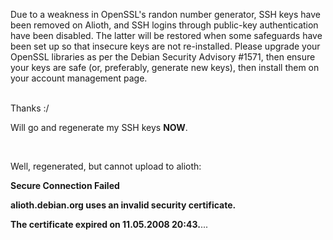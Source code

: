 <html><body><p>Due to a weakness in OpenSSL's randon number generator, SSH keys have been removed on Alioth, and SSH logins through public-key authentication have been disabled.  The latter will be restored when some safeguards have been set up so that insecure keys are not re-installed.  Please upgrade your OpenSSL libraries as per the Debian Security Advisory #1571, then ensure your keys are safe (or, preferably, generate new keys), then install them on your account management page.<br>

<br>

Thanks :/<br>

Will go and regenerate my SSH keys <b>NOW</b>.<br>

<br>

Well, regenerated, but cannot upload to alioth:<br>

<strong>Secure Connection Failed<br>

alioth.debian.org uses an invalid security certificate.<br>

The certificate expired on 11.05.2008 20:43.</strong>...</p></body></html>